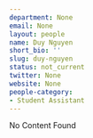 ```yaml
---
department: None
email: None
layout: people
name: Duy Nguyen
short_bio: ''
slug: duy-nguyen
status: not_current
twitter: None
website: None
people-category:
- Student Assistant
---
```


No Content Found
